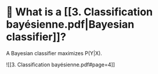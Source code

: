 # 🤔 What is a [[3. Classification bayésienne.pdf|Bayesian classifier]]?

A Bayesian classifier maximizes P(Y|X).

![[3. Classification bayésienne.pdf#page=4]]

